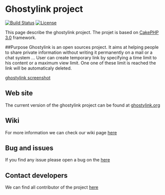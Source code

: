 # Ghostylink project
[![Build Status](http://jenkins.ghostylink.org/job/ghostylink_deploy/badge/icon)](http://jenkins.ghostylink.org/job/ghostylink_deploy/)
[![License](https://poser.pugx.org/cakephp/app/license.svg)](https://packagist.org/packages/cakephp/app)

This page describe the ghostylink project.
The projet is based on [CakePHP 3.0](http://cakephp.org) framework.

##Purpose
Ghostylink is an open sources project. It aims at helping people to share 
private information without writing it permanently on a mail or a chat system ...
User can create temporary link by specifying a time limit to his content or
a maximum view limit. One one of these limit is reached the link will be 
automaticaly deleted.


[ghostylink screenshot](http://doc.ghostylink.org/ghostylink-overview.png)
## Web site

The current version of the ghostylink project can be found at 
[ghostylink.org](http://ghostylink.org)

## Wiki
For more information we can check our wiki page [here](https://github.com/beljul/ghostylink/wiki/)

## Bug and issues
If you find any issue please open a bug on the
[here](https://github.com/beljul/ghostylink/issues)

## Contact developers
We can find all contributor of the project
[here](https://github.com/beljul/ghostylink/graphs/contributors)
